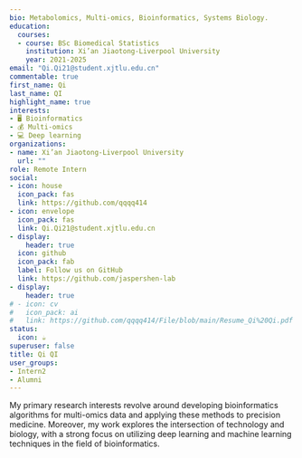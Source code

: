 ```yaml
---
bio: Metabolomics, Multi-omics, Bioinformatics, Systems Biology.
education:
  courses:
  - course: BSc Biomedical Statistics
    institution: Xi’an Jiaotong-Liverpool University
    year: 2021-2025
email: "Qi.Qi21@student.xjtlu.edu.cn"
commentable: true
first_name: Qi
last_name: QI
highlight_name: true
interests:
- 🖥️ Bioinformatics
- 💰 Multi-omics
- 💻 Deep learning
organizations:
- name: Xi’an Jiaotong-Liverpool University
  url: ""
role: Remote Intern
social:
- icon: house
  icon_pack: fas
  link: https://github.com/qqqq414
- icon: envelope
  icon_pack: fas
  link: Qi.Qi21@student.xjtlu.edu.cn
- display:
    header: true
  icon: github
  icon_pack: fab
  label: Follow us on GitHub
  link: https://github.com/jaspershen-lab
- display:
    header: true
# - icon: cv
#   icon_pack: ai
#   link: https://github.com/qqqq414/File/blob/main/Resume_Qi%20Qi.pdf
status:
  icon: ☕️
superuser: false
title: Qi QI
user_groups:
- Intern2
- Alumni
---
```


My primary research interests revolve around developing bioinformatics algorithms for multi-omics data and applying these methods to precision medicine. Moreover, my work explores the intersection of technology and biology, with a strong focus on utilizing deep learning and machine learning techniques in the field of bioinformatics.
 

